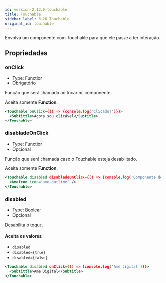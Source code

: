 ```yaml
---
id: version-2.12.0-touchable
title: Touchable
sidebar_label: 6.26 Touchable
original_id: touchable
---
```


Envolva um componente com Touchable para que ele passe a ter interação.

## Propriedades

### onClick 

- Type: Function
- Obrigatório

Função que será chamada ao tocar no componente.

Aceita somente **Function**.


```xml
<Touchable onClick={() => {console.log('Clicado!')}}>
  <Subtittle>Agora sou clicável</Subtitle>
</Touchable>
```

### disabladeOnClick 

- Type: Function
- Opcional

Função que será chamada caso o Touchable esteja desabilitado.

Aceita somente **Function**.


```xml
<Touchable disabled disabladeOnClick={() => {console.log('Componente desabilitado!')}}>
  <AmeIcon icon="ame-outline" />
</Touchable>
```

### disabled

- Type: Boolean
- Opcional

Desabilita o toque.<br>

#### Aceita os valores: 

* ```disabled```
* ```disabled={true}``` 
* ```disabled={false}```

```xml
<Touchable disabled onClick={() => {console.log('Ame Digital')}}>
  <Subtittle>Ame Digital</Subtitle>
</Touchable>
```